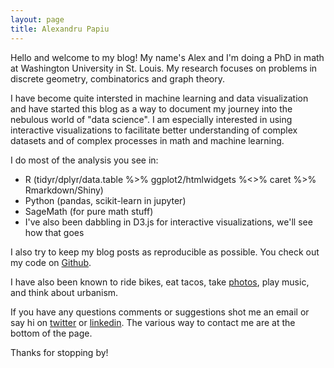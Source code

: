```yaml
---
layout: page
title: Alexandru Papiu
---
```


Hello and welcome to my blog! My name's Alex and I'm doing a PhD in math at Washington University in St. Louis. My research focuses on problems in discrete geometry, combinatorics and graph theory. 

I have become quite intersted in machine learning and data visualization and have started this blog as a way to document my journey into the nebulous world of "data science". I am especially interested in using interactive visualizations to facilitate better understanding of complex datasets and of complex processes in math and machine learning.

I do most of the analysis you see in:  

- R (tidyr/dplyr/data.table %>% ggplot2/htmlwidgets %<>% caret %>% Rmarkdown/Shiny) 
- Python (pandas, scikit-learn in jupyter)
- SageMath (for pure math stuff)
- I've also been dabbling in D3.js for interactive visualizations, we'll see how that goes

I also try to keep my blog posts as reproducible as possible. You check out my code on [Github](https://github.com/apapiu?tab=repositories).

I have also been known to ride bikes, eat tacos, take [photos](http://alexpapiu.tumblr.com), play music, and think about urbanism.

If you have any questions comments or suggestions shot me an email or say hi on [twitter](https://twitter.com/apapiu) or [linkedin](https://www.linkedin.com/in/apapiu). The various way to contact me are at the bottom of the page. 

Thanks for stopping by!
